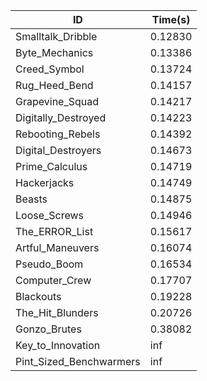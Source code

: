 |ID|Time(s)|
|-|-|
|Smalltalk_Dribble|0.12830|
|Byte_Mechanics|0.13386|
|Creed_Symbol|0.13724|
|Rug_Heed_Bend|0.14157|
|Grapevine_Squad|0.14217|
|Digitally_Destroyed|0.14223|
|Rebooting_Rebels|0.14392|
|Digital_Destroyers|0.14673|
|Prime_Calculus|0.14719|
|Hackerjacks|0.14749|
|Beasts|0.14875|
|Loose_Screws|0.14946|
|The_ERROR_List|0.15617|
|Artful_Maneuvers|0.16074|
|Pseudo_Boom|0.16534|
|Computer_Crew|0.17707|
|Blackouts|0.19228|
|The_Hit_Blunders|0.20726|
|Gonzo_Brutes|0.38082|
|Key_to_Innovation|inf|
|Pint_Sized_Benchwarmers|inf|
